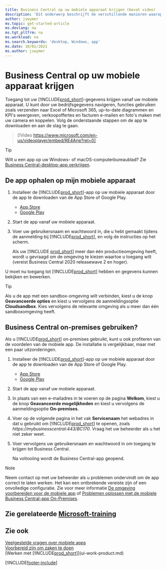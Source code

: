 ```yaml
---
title: Business Central op uw mobiele apparaat krijgen (bevat video)
description: 'Dit onderwerp beschrijft de verschillende manieren waarop u uw Business Central-gegevens kunt bekijken en bewerken, naar Excel kunt verzenden en meer op uw telefoon of tablet.'
author: jswymer
ms.topic: get-started-article
ms.devlang: na
ms.tgt_pltfrm: na
ms.workload: na
ms.search.keywords: 'desktop, Windows, app'
ms.date: 10/01/2021
ms.author: jswymer
---
```


# <a name="getting-business-central-on-your-mobile-device" />Business Central op uw mobiele apparaat krijgen

Toegang tot uw [!INCLUDE[prod_short](includes/prod_short.md)]-gegevens krijgen vanaf uw mobiele apparaat. U kunt door uw bedrijfsgegevens navigeren, functies gebruiken zoals verzenden naar Excel of Microsoft 365, up-to-date diagrammen en KPI's weergeven, verkoopoffertes en facturen e-mailen en foto's maken met uw camera en koppelen. Volg de onderstaande stappen om de app te downloaden en aan de slag te gaan.

> [!Video https://www.microsoft.com/en-us/videoplayer/embed/RE4Arje?rel=0]

> [!TIP]
> Wilt u een app op uw Windows- of macOS-computerbureaublad? Zie [Business Central-desktop-app verkrijgen](install-desktop-app.md).

## <a name="get-the-app-on-my-mobile-device" />De app ophalen op mijn mobiele apparaat

1. Installeer de [!INCLUDE[prod_short](includes/prod_short.md)]-app op uw mobiele apparaat door de app te downloaden van de App Store of Google Play.  
   - [App Store](https://go.microsoft.com/fwlink/?LinkId=734847)
   - [Google Play](https://go.microsoft.com/fwlink/?LinkId=734849)
2. Start de app vanaf uw mobiele apparaat.
3. Voer uw gebruikersnaam en wachtwoord in, die u hebt gemaakt tijdens de aanmelding bij [!INCLUDE[prod_short](includes/prod_short.md)], en volg de instructies op het scherm.

    Als uw [!INCLUDE [prod_short](includes/prod_short.md)] meer dan één productieomgeving heeft, wordt u gevraagd om de omgeving te kiezen waartoe u toegang wilt (vereist Business Central 2020 releasewave 2 en hoger).

U moet nu toegang tot [!INCLUDE[prod_short](includes/prod_short.md)] hebben en gegevens kunnen bekijken en bewerken.  

> [!TIP]
> Als u de app met een sandbox-omgeving wilt verbinden, kiest u de knop **Geavanceerde opties** en kiest u vervolgens de aanmeldingsoptie **Cloudsandbox**. Kies vervolgens de relevante omgeving als u meer dan één sandboxomgeving heeft.

## <a name="use-business-central-on-premises" />Business Central on-premises gebruiken?

Als u [!INCLUDE[prod_short](includes/prod_short.md)] on-premises gebruikt, kunt u ook profiteren van de voordelen van de mobiele app. De installatie is vergelijkbaar, maar met een paar uitzonderingen.

1. Installeer de [!INCLUDE[prod_short](includes/prod_short.md)]-app op uw mobiele apparaat door de app te downloaden van de App Store of Google Play.  

   - [App Store](https://go.microsoft.com/fwlink/?LinkId=734847)
   - [Google Play](https://go.microsoft.com/fwlink/?LinkId=734849)
2. Start de app vanaf uw mobiele apparaat.
3. In plaats van een e-mailadres in te voeren op de pagina **Welkom**, kiest u de knop **Geavanceerde mogelijkheden** en kiest u vervolgens de aanmeldingsoptie **On-premises**.
4. Voer op de volgende pagina in het vak **Servicenaam** het webadres in dat u gebruikt om [!INCLUDE[prod_short](includes/prod_short.md)] te openen, zoals *https://mybusinesscentral:443/BC170*. Vraag het uw beheerder als u het niet zeker weet.
5. Voer vervolgens uw gebruikersnaam en wachtwoord in om toegang te krijgen tot Business Central.

   Na voltooiing wordt de Business Central-app geopend.

> [!NOTE]
> Neem contact op met uw beheerder als u problemen ondervindt om de app correct te laten werken. Het kan een ontbrekende vereiste zijn of een onvolledige configuratie. Zie voor meer informatie [De omgeving voorbereiden voor de mobiele app](/dynamics365/business-central/dev-itpro/deployment/install-business-central-app#prereqs) of [Problemen oplossen met de mobiele Business Central-app On-Premises](/dynamics365/business-central/dev-itpro/developer/devenv-troubleshooting-the-mobile-app).

## <a name="see-related-microsoft-trainingtrainingmodulesalternative-interfaces-dynamics--business-centralindex" />Zie gerelateerde [Microsoft-training](/training/modules/alternative-interfaces-dynamics-365-business-central/index)

## <a name="see-also" />Zie ook

[Veelgestelde vragen over mobiele apps](ui-mobile-faq.yml)  
[Voorbereid zijn om zaken te doen](ui-get-ready-business.md)  
[Werken met [!INCLUDE[prod_short](includes/prod_short.md)]](ui-work-product.md)  


[!INCLUDE[footer-include](includes/footer-banner.md)]
